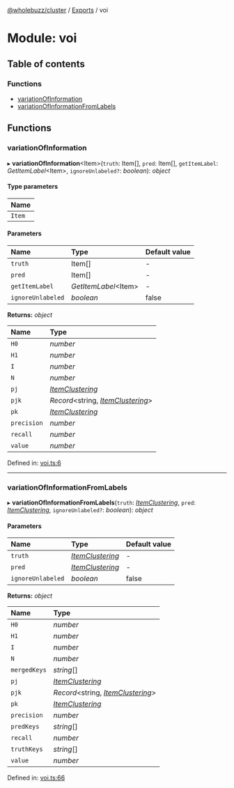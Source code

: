 [@wholebuzz/cluster](../README.md) / [Exports](../modules.md) / voi

# Module: voi

## Table of contents

### Functions

- [variationOfInformation](voi.md#variationofinformation)
- [variationOfInformationFromLabels](voi.md#variationofinformationfromlabels)

## Functions

### variationOfInformation

▸ **variationOfInformation**<Item\>(`truth`: Item[], `pred`: Item[], `getItemLabel`: *GetItemLabel*<Item\>, `ignoreUnlabeled?`: *boolean*): *object*

#### Type parameters

| Name |
| :------ |
| `Item` |

#### Parameters

| Name | Type | Default value |
| :------ | :------ | :------ |
| `truth` | Item[] | - |
| `pred` | Item[] | - |
| `getItemLabel` | *GetItemLabel*<Item\> | - |
| `ignoreUnlabeled` | *boolean* | false |

**Returns:** *object*

| Name | Type |
| :------ | :------ |
| `H0` | *number* |
| `H1` | *number* |
| `I` | *number* |
| `N` | *number* |
| `pj` | [*ItemClustering*](cluster.md#itemclustering) |
| `pjk` | *Record*<string, [*ItemClustering*](cluster.md#itemclustering)\> |
| `pk` | [*ItemClustering*](cluster.md#itemclustering) |
| `precision` | *number* |
| `recall` | *number* |
| `value` | *number* |

Defined in: [voi.ts:6](https://github.com/wholebuzz/cluster/blob/master/src/voi.ts#L6)

___

### variationOfInformationFromLabels

▸ **variationOfInformationFromLabels**(`truth`: [*ItemClustering*](cluster.md#itemclustering), `pred`: [*ItemClustering*](cluster.md#itemclustering), `ignoreUnlabeled?`: *boolean*): *object*

#### Parameters

| Name | Type | Default value |
| :------ | :------ | :------ |
| `truth` | [*ItemClustering*](cluster.md#itemclustering) | - |
| `pred` | [*ItemClustering*](cluster.md#itemclustering) | - |
| `ignoreUnlabeled` | *boolean* | false |

**Returns:** *object*

| Name | Type |
| :------ | :------ |
| `H0` | *number* |
| `H1` | *number* |
| `I` | *number* |
| `N` | *number* |
| `mergedKeys` | *string*[] |
| `pj` | [*ItemClustering*](cluster.md#itemclustering) |
| `pjk` | *Record*<string, [*ItemClustering*](cluster.md#itemclustering)\> |
| `pk` | [*ItemClustering*](cluster.md#itemclustering) |
| `precision` | *number* |
| `predKeys` | *string*[] |
| `recall` | *number* |
| `truthKeys` | *string*[] |
| `value` | *number* |

Defined in: [voi.ts:66](https://github.com/wholebuzz/cluster/blob/master/src/voi.ts#L66)
